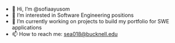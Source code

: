 - 👋 Hi, I’m @sofiaayusom
- 👀 I’m interested in Software Engineering positions
- 🌱 I’m currently working on projects to build my portfolio for SWE applications
- 📫 How to reach me: sea018@bucknell.edu

<!---
sofiaayusom/sofiaayusom is a ✨ special ✨ repository because its `README.md` (this file) appears on your GitHub profile.
You can click the Preview link to take a look at your changes.
--->
